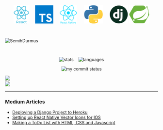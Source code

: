<p align="center"> 
<img src="logo_react.png" height="60"> &nbsp;&nbsp;&nbsp;
 <img src="ts.png" height="60">&nbsp;&nbsp; &nbsp;
 <img  src="logo_rn.png" height="60"> &nbsp;&nbsp; &nbsp;
<img src="logo_python.png" height="60"> &nbsp;&nbsp; &nbsp;
<img src="django-logo2.png" height="60">
<img src="spring.png" height="60">


 </p> 
<br/>
<p align="left"> <img src="https://komarev.com/ghpvc/?username=SemihDurmus" alt="SemihDurmus" /> </p>
<br/>
<p align="center">
<img src="https://github-readme-stats.vercel.app/api?username=SemihDurmus&show_icons=true&theme=cobalt" height="120px" alt="stats"> &nbsp;&nbsp;
<img src="https://github-readme-stats.vercel.app/api/top-langs/?username=SemihDurmus&theme=cobalt&layout=compact" height="120px"alt="languages">
 </p>
<p align="center">
<img src="https://github-readme-streak-stats.herokuapp.com/?user=SemihDurmus&theme=cobalt" alt="my commit status" height="120px" width="400px"/>
</p>

[![](https://img.shields.io/badge/linkedin-%230077B5.svg?&style=for-the-badge&logo=linkedin&logoColor=white)](https://www.linkedin.com/in/semih-durmus/)
<br/>
[![](https://img.shields.io/badge/medium-%2312100E.svg?&style=for-the-badge&logo=medium&logoColor=white)](https://medium.com/@semih.durmus2020)
<hr/>

### Medium Articles

- [Deploying a Django Project to Heroku](https://semihdurmus.medium.com/deploying-a-django-project-to-heroku-b0487a9f9b3e)
- [Setting up React Native Vector Icons for IOS](https://semihdurmus.medium.com/setting-up-react-native-vector-icons-for-ios-a5d57e78cdb2)
- [Making a ToDo List with HTML, CSS and Javascript](https://semihdurmus.medium.com/making-a-todo-list-with-html-css-and-javascript-154839b770b6)



